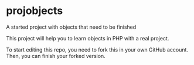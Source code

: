 # projobjects
A started project with objects that need to be finished

This project will help you to learn objects in PHP with a real project.

To start editing this repo, you need to fork this in your own GitHub account. Then, you can finish your forked version.
